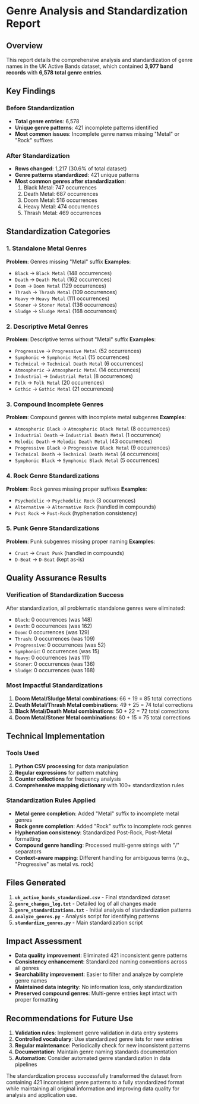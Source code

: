 # Genre Analysis and Standardization Report

## Overview
This report details the comprehensive analysis and standardization of genre names in the UK Active Bands dataset, which contained **3,977 band records** with **6,578 total genre entries**.

## Key Findings

### Before Standardization
- **Total genre entries**: 6,578
- **Unique genre patterns**: 421 incomplete patterns identified
- **Most common issues**: Incomplete genre names missing "Metal" or "Rock" suffixes

### After Standardization
- **Rows changed**: 1,217 (30.6% of total dataset)
- **Genre patterns standardized**: 421 unique patterns
- **Most common genres after standardization**:
  1. Black Metal: 747 occurrences
  2. Death Metal: 687 occurrences
  3. Doom Metal: 516 occurrences
  4. Heavy Metal: 474 occurrences
  5. Thrash Metal: 469 occurrences

## Standardization Categories

### 1. Standalone Metal Genres
**Problem**: Genres missing "Metal" suffix
**Examples**:
- `Black` → `Black Metal` (148 occurrences)
- `Death` → `Death Metal` (162 occurrences)
- `Doom` → `Doom Metal` (129 occurrences)
- `Thrash` → `Thrash Metal` (109 occurrences)
- `Heavy` → `Heavy Metal` (111 occurrences)
- `Stoner` → `Stoner Metal` (136 occurrences)
- `Sludge` → `Sludge Metal` (168 occurrences)

### 2. Descriptive Metal Genres
**Problem**: Descriptive terms without "Metal" suffix
**Examples**:
- `Progressive` → `Progressive Metal` (52 occurrences)
- `Symphonic` → `Symphonic Metal` (15 occurrences)
- `Technical` → `Technical Death Metal` (6 occurrences)
- `Atmospheric` → `Atmospheric Metal` (14 occurrences)
- `Industrial` → `Industrial Metal` (8 occurrences)
- `Folk` → `Folk Metal` (20 occurrences)
- `Gothic` → `Gothic Metal` (21 occurrences)

### 3. Compound Incomplete Genres
**Problem**: Compound genres with incomplete metal subgenres
**Examples**:
- `Atmospheric Black` → `Atmospheric Black Metal` (8 occurrences)
- `Industrial Death` → `Industrial Death Metal` (1 occurrence)
- `Melodic Death` → `Melodic Death Metal` (43 occurrences)
- `Progressive Black` → `Progressive Black Metal` (9 occurrences)
- `Technical Death` → `Technical Death Metal` (4 occurrences)
- `Symphonic Black` → `Symphonic Black Metal` (5 occurrences)

### 4. Rock Genre Standardizations
**Problem**: Rock genres missing proper suffixes
**Examples**:
- `Psychedelic` → `Psychedelic Rock` (3 occurrences)
- `Alternative` → `Alternative Rock` (handled in compounds)
- `Post Rock` → `Post-Rock` (hyphenation consistency)

### 5. Punk Genre Standardizations
**Problem**: Punk subgenres missing proper naming
**Examples**:
- `Crust` → `Crust Punk` (handled in compounds)
- `D-Beat` → `D-Beat` (kept as-is)

## Quality Assurance Results

### Verification of Standardization Success
After standardization, all problematic standalone genres were eliminated:
- `Black`: 0 occurrences (was 148)
- `Death`: 0 occurrences (was 162)
- `Doom`: 0 occurrences (was 129)
- `Thrash`: 0 occurrences (was 109)
- `Progressive`: 0 occurrences (was 52)
- `Symphonic`: 0 occurrences (was 15)
- `Heavy`: 0 occurrences (was 111)
- `Stoner`: 0 occurrences (was 136)
- `Sludge`: 0 occurrences (was 168)

### Most Impactful Standardizations
1. **Doom Metal/Sludge Metal combinations**: 66 + 19 = 85 total corrections
2. **Death Metal/Thrash Metal combinations**: 49 + 25 = 74 total corrections
3. **Black Metal/Death Metal combinations**: 50 + 22 = 72 total corrections
4. **Doom Metal/Stoner Metal combinations**: 60 + 15 = 75 total corrections

## Technical Implementation

### Tools Used
1. **Python CSV processing** for data manipulation
2. **Regular expressions** for pattern matching
3. **Counter collections** for frequency analysis
4. **Comprehensive mapping dictionary** with 100+ standardization rules

### Standardization Rules Applied
- **Metal genre completion**: Added "Metal" suffix to incomplete metal genres
- **Rock genre completion**: Added "Rock" suffix to incomplete rock genres
- **Hyphenation consistency**: Standardized Post-Rock, Post-Metal formatting
- **Compound genre handling**: Processed multi-genre strings with "/" separators
- **Context-aware mapping**: Different handling for ambiguous terms (e.g., "Progressive" as metal vs. rock)

## Files Generated
1. **`uk_active_bands_standardized.csv`** - Final standardized dataset
2. **`genre_changes_log.txt`** - Detailed log of all changes made
3. **`genre_standardizations.txt`** - Initial analysis of standardization patterns
4. **`analyze_genres.py`** - Analysis script for identifying patterns
5. **`standardize_genres.py`** - Main standardization script

## Impact Assessment
- **Data quality improvement**: Eliminated 421 inconsistent genre patterns
- **Consistency enhancement**: Standardized naming conventions across all genres
- **Searchability improvement**: Easier to filter and analyze by complete genre names
- **Maintained data integrity**: No information loss, only standardization
- **Preserved compound genres**: Multi-genre entries kept intact with proper formatting

## Recommendations for Future Use
1. **Validation rules**: Implement genre validation in data entry systems
2. **Controlled vocabulary**: Use standardized genre lists for new entries
3. **Regular maintenance**: Periodically check for new inconsistent patterns
4. **Documentation**: Maintain genre naming standards documentation
5. **Automation**: Consider automated genre standardization in data pipelines

The standardization process successfully transformed the dataset from containing 421 inconsistent genre patterns to a fully standardized format while maintaining all original information and improving data quality for analysis and application use.